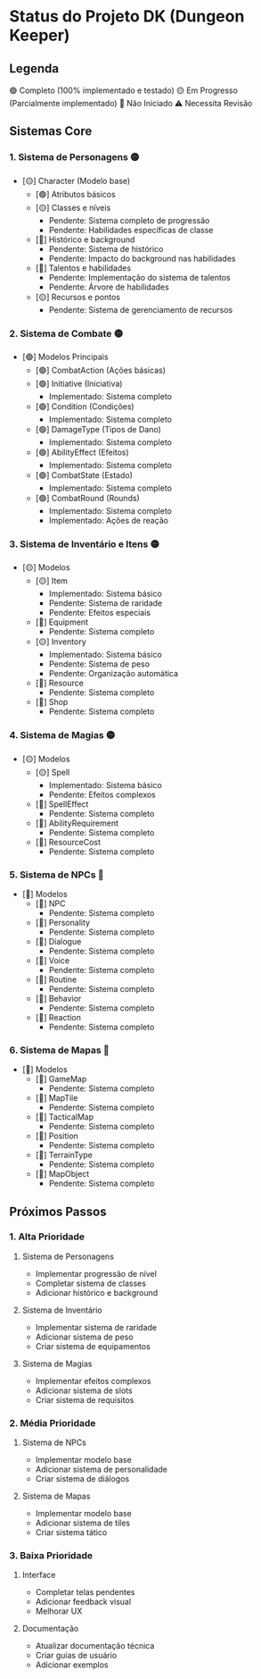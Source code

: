 # Status do Projeto DK (Dungeon Keeper)

## Legenda
🟢 Completo (100% implementado e testado)
🟡 Em Progresso (Parcialmente implementado)
🔴 Não Iniciado
⚠️ Necessita Revisão

## Sistemas Core

### 1. Sistema de Personagens 🟡
- [🟡] Character (Modelo base)
  - [🟢] Atributos básicos
  - [🟡] Classes e níveis
    - Pendente: Sistema completo de progressão
    - Pendente: Habilidades específicas de classe
  - [🔴] Histórico e background
    - Pendente: Sistema de histórico
    - Pendente: Impacto do background nas habilidades
  - [🔴] Talentos e habilidades
    - Pendente: Implementação do sistema de talentos
    - Pendente: Árvore de habilidades
  - [🟡] Recursos e pontos
    - Pendente: Sistema de gerenciamento de recursos

### 2. Sistema de Combate 🟡
- [🟢] Modelos Principais
  - [🟢] CombatAction (Ações básicas)
  - [🟢] Initiative (Iniciativa)
    - Implementado: Sistema completo
  - [🟢] Condition (Condições)
    - Implementado: Sistema completo
  - [🟢] DamageType (Tipos de Dano)
    - Implementado: Sistema completo
  - [🟢] AbilityEffect (Efeitos)
    - Implementado: Sistema completo
  - [🟢] CombatState (Estado)
    - Implementado: Sistema completo
  - [🟢] CombatRound (Rounds)
    - Implementado: Sistema completo
    - Implementado: Ações de reação

### 3. Sistema de Inventário e Itens 🟡
- [🟡] Modelos
  - [🟡] Item
    - Implementado: Sistema básico
    - Pendente: Sistema de raridade
    - Pendente: Efeitos especiais
  - [🔴] Equipment
    - Pendente: Sistema completo
  - [🟡] Inventory
    - Implementado: Sistema básico
    - Pendente: Sistema de peso
    - Pendente: Organização automática
  - [🔴] Resource
    - Pendente: Sistema completo
  - [🔴] Shop
    - Pendente: Sistema completo

### 4. Sistema de Magias 🟡
- [🟡] Modelos
  - [🟡] Spell
    - Implementado: Sistema básico
    - Pendente: Efeitos complexos
  - [🔴] SpellEffect
    - Pendente: Sistema completo
  - [🔴] AbilityRequirement
    - Pendente: Sistema completo
  - [🔴] ResourceCost
    - Pendente: Sistema completo

### 5. Sistema de NPCs 🔴
- [🔴] Modelos
  - [🔴] NPC
    - Pendente: Sistema completo
  - [🔴] Personality
    - Pendente: Sistema completo
  - [🔴] Dialogue
    - Pendente: Sistema completo
  - [🔴] Voice
    - Pendente: Sistema completo
  - [🔴] Routine
    - Pendente: Sistema completo
  - [🔴] Behavior
    - Pendente: Sistema completo
  - [🔴] Reaction
    - Pendente: Sistema completo

### 6. Sistema de Mapas 🔴
- [🔴] Modelos
  - [🔴] GameMap
    - Pendente: Sistema completo
  - [🔴] MapTile
    - Pendente: Sistema completo
  - [🔴] TacticalMap
    - Pendente: Sistema completo
  - [🔴] Position
    - Pendente: Sistema completo
  - [🔴] TerrainType
    - Pendente: Sistema completo
  - [🔴] MapObject
    - Pendente: Sistema completo

## Próximos Passos

### 1. Alta Prioridade
1. Sistema de Personagens
   - Implementar progressão de nível
   - Completar sistema de classes
   - Adicionar histórico e background

2. Sistema de Inventário
   - Implementar sistema de raridade
   - Adicionar sistema de peso
   - Criar sistema de equipamentos

3. Sistema de Magias
   - Implementar efeitos complexos
   - Adicionar sistema de slots
   - Criar sistema de requisitos

### 2. Média Prioridade
1. Sistema de NPCs
   - Implementar modelo base
   - Adicionar sistema de personalidade
   - Criar sistema de diálogos

2. Sistema de Mapas
   - Implementar modelo base
   - Adicionar sistema de tiles
   - Criar sistema tático

### 3. Baixa Prioridade
1. Interface
   - Completar telas pendentes
   - Adicionar feedback visual
   - Melhorar UX

2. Documentação
   - Atualizar documentação técnica
   - Criar guias de usuário
   - Adicionar exemplos